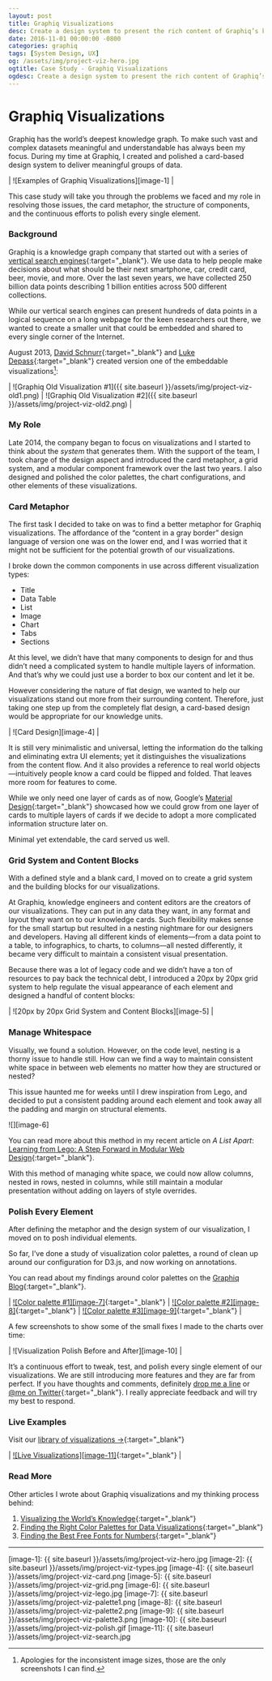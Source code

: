 ```yaml
---
layout: post
title: Graphiq Visualizations
desc: Create a design system to present the rich content of Graphiq’s knowledge graph onto digestible and embeddable knowledge units.
date: 2016-11-01 00:00:00 -0800
categories: graphiq
tags: [System Design, UX]
og: /assets/img/project-viz-hero.jpg
ogtitle: Case Study - Graphiq Visualizations
ogdesc: Create a design system to present the rich content of Graphiq’s knowledge graph onto digestible and embeddable knowledge units.
---
```


# Graphiq Visualizations

Graphiq has the world’s deepest knowledge graph. To make such vast and complex datasets meaningful and understandable has always been my focus. During my time at Graphiq, I created and polished a card-based design system to deliver meaningful groups of data. 

| ![Examples of Graphiq Visualizations][image-1] |

This case study will take you through the problems we faced and my role in resolving those issues, the card metaphor, the structure of components, and the continuous efforts to polish every single element.

### Background

Graphiq is a knowledge graph company that started out with a series of [vertical search engines][1]{:target="\_blank"}. We use data to help people make decisions about what should be their next smartphone, car, credit card, beer, movie, and more. Over the last seven years, we have collected 250 billion data points describing 1 billion entities across 500 different collections.

While our vertical search engines can present hundreds of data points in a logical sequence on a long webpage for the keen researchers out there, we wanted to create a smaller unit that could be embedded and shared to every single corner of the Internet.

August 2013, [David Schnurr][2]{:target="\_blank"} and [Luke Depass](https://twitter.com/lukedepass){:target="\_blank"} created version one of the embeddable visualizations[^1]:

| ![Graphiq Old Visualization #1]({{ site.baseurl }}/assets/img/project-viz-old1.png) | ![Graphiq Old Visualization #2]({{ site.baseurl }}/assets/img/project-viz-old2.png) |


### My Role

Late 2014, the company began to focus on visualizations and I started to think about the _system_ that generates them. With the support of the team, I took charge of the design aspect and introduced the card metaphor, a grid system, and a modular component framework over the last two years. I also designed and polished the color palettes, the chart configurations, and other elements of these visualizations.

### Card Metaphor

The first task I decided to take on was to find a better metaphor for Graphiq visualizations. The affordance of the “content in a gray border” design language of version one was on the lower end, and I was worried that it might not be sufficient for the potential growth of our visualizations.

I broke down the common components in use across different visualization types:

<ul class="post-ul-two-col">
    <li>Title</li>
    <li>Data Table</li>
    <li>List</li>
    <li>Image</li>
    <li>Chart</li>
    <li>Tabs</li>
    <li>Sections</li>
</ul>

At this level, we didn’t have that many components to design for and thus didn’t need a complicated system to handle multiple layers of information. And that’s why we could just use a border to box our content and let it be.

However considering the nature of flat design, we wanted to help our visualizations stand out more from their surrounding content. Therefore, just taking one step up from the completely flat design, a card-based design would be appropriate for our knowledge units.

| ![Card Design][image-4] |

It is still very minimalistic and universal, letting the information do the talking and eliminating extra <span class="small-caps">UI</span> elements; yet it distinguishes the visualizations from the content flow. And it also provides a reference to real world objects—intuitively people know a card could be flipped and folded. That leaves more room for features to come.

While we only need one layer of cards as of now, Google’s [Material Design][3]{:target="\_blank"} showcased how we could grow from one layer of cards to multiple layers of cards if we decide to adopt a more complicated information structure later on.

Minimal yet extendable, the card served us well.

### Grid System and Content Blocks

With a defined style and a blank card, I moved on to create a grid system and the building blocks for our visualizations. 

At Graphiq, knowledge engineers and content editors are the creators of our visualizations. They can put in any data they want, in any format and layout they want on to our knowledge cards. Such flexibility makes sense for the small startup but resulted in a nesting nightmare for our designers and developers. Having all different kinds of elements—from a data point to a table, to infographics, to charts, to columns—all nested differently, it became very difficult to maintain a consistent visual presentation.

Because there was a lot of legacy code and we didn’t have a ton of resources to pay back the technical debt, I introduced a 20px by 20px grid system to help regulate the visual appearance of each element and designed a handful of content blocks:

| ![20px by 20px Grid System and Content Blocks][image-5] |

### Manage Whitespace

Visually, we found a solution. However, on the code level, nesting is a thorny issue to handle still. How can we find a way to maintain consistent white space in between web elements no matter how they are structured or nested? 

This issue haunted me for weeks until I drew inspiration from Lego, and decided to put a consistent padding around each element and took away all the padding and margin on structural elements. 

![][image-6]

You can read more about this method in my recent article on _A List Apart_:
[Learning from Lego: A Step Forward in Modular Web Design][4]{:target="\_blank"}.

With this method of managing white space, we could now allow columns, nested in rows, nested in columns, while still maintain a modular presentation without adding on layers of style overrides.

### Polish Every Element

After defining the metaphor and the design system of our visualization, I moved on to posh individual elements.

So far, I’ve done a study of visualization color palettes, a round of clean up around our configuration for D3.js, and now working on annotations.

You can read about my findings around color palettes on the [Graphiq Blog][5]{:target="\_blank"}.

| [![Color palette #1][image-7]][6]{:target="\_blank"} | [![Color palette #2][image-8]][7]{:target="\_blank"} | [![Color palette #3][image-9]][8]{:target="\_blank"} |

A few screenshots to show some of the small fixes I made to the charts over time:

| ![Visualization Polish Before and After][image-10] |

It’s a continuous effort to tweak, test, and polish every single element of our visualizations. We are still introducing more features and they are far from perfect. If you have thoughts and comments, definitely [drop me a line][9] or [@me on Twitter][10]{:target="\_blank"}. I really appreciate feedback and will try my best to respond.

### Live Examples

Visit our [library of visualizations &rarr;][11]{:target="\_blank"}

| [![Live Visualizations][image-11]][12]{:target="\_blank"} |

### Read More

Other articles I wrote about Graphiq visualizations and my thinking process behind:

1. [Visualizing the World’s Knowledge][13]{:target="\_blank"}
2. [Finding the Right Color Palettes for Data Visualizations][14]{:target="\_blank"}
3. [Finding the Best Free Fonts for Numbers][15]{:target="\_blank"}

----

[^1]:	Apologies for the inconsistent image sizes, those are the only screenshots I can find.

[1]:	https://www.graphiq.com/vertical-search
[2]:	https://twitter.com/dschnr
[3]:	https://material.io/
[4]:	http://alistapart.com/article/learning-from-lego-a-step-forward-in-modular-web-design
[5]:	https://blog.graphiq.com/finding-the-right-color-palettes-for-data-visualizations-fcd4e707a283
[6]:	https://blog.graphiq.com/finding-the-right-color-palettes-for-data-visualizations-fcd4e707a283
[7]:	https://blog.graphiq.com/finding-the-right-color-palettes-for-data-visualizations-fcd4e707a283
[8]:	https://blog.graphiq.com/finding-the-right-color-palettes-for-data-visualizations-fcd4e707a283
[9]:	mailto:i@samanthaz.me
[10]:	https://twitter.com/intent/tweet?text=@moyicat
[11]:	//graphiq.com/search
[12]:	//graphiq.com/search
[13]:	https://blog.graphiq.com/visualizing-the-world-s-knowledge-5ca14f098454
[14]:	https://blog.graphiq.com/finding-the-right-color-palettes-for-data-visualizations-fcd4e707a283
[15]:	https://blog.graphiq.com/finding-the-best-free-fonts-for-numbers-25c54002a895

[image-1]:	{{ site.baseurl }}/assets/img/project-viz-hero.jpg
[image-2]:	{{ site.baseurl }}/assets/img/project-viz-types.jpg
[image-4]:	{{ site.baseurl }}/assets/img/project-viz-card.png
[image-5]:	{{ site.baseurl }}/assets/img/project-viz-grid.png
[image-6]:	{{ site.baseurl }}/assets/img/project-viz-lego.jpg
[image-7]:	{{ site.baseurl }}/assets/img/project-viz-palette1.png
[image-8]:	{{ site.baseurl }}/assets/img/project-viz-palette2.png
[image-9]:	{{ site.baseurl }}/assets/img/project-viz-palette3.png
[image-10]:	{{ site.baseurl }}/assets/img/project-viz-polish.gif
[image-11]:	{{ site.baseurl }}/assets/img/project-viz-search.jpg